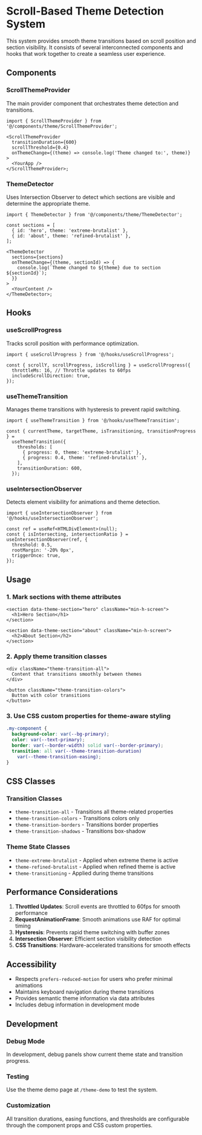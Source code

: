# Scroll-Based Theme Detection System

This system provides smooth theme transitions based on scroll position and section visibility. It consists of several interconnected components and hooks that work together to create a seamless user experience.

## Components

### ScrollThemeProvider

The main provider component that orchestrates theme detection and transitions.

```tsx
import { ScrollThemeProvider } from '@/components/theme/ScrollThemeProvider';

<ScrollThemeProvider
  transitionDuration={600}
  scrollThreshold={0.4}
  onThemeChange={(theme) => console.log('Theme changed to:', theme)}
>
  <YourApp />
</ScrollThemeProvider>;
```

### ThemeDetector

Uses Intersection Observer to detect which sections are visible and determine the appropriate theme.

```tsx
import { ThemeDetector } from '@/components/theme/ThemeDetector';

const sections = [
  { id: 'hero', theme: 'extreme-brutalist' },
  { id: 'about', theme: 'refined-brutalist' },
];

<ThemeDetector
  sections={sections}
  onThemeChange={(theme, sectionId) => {
    console.log(`Theme changed to ${theme} due to section ${sectionId}`);
  }}
>
  <YourContent />
</ThemeDetector>;
```

## Hooks

### useScrollProgress

Tracks scroll position with performance optimization.

```tsx
import { useScrollProgress } from '@/hooks/useScrollProgress';

const { scrollY, scrollProgress, isScrolling } = useScrollProgress({
  throttleMs: 16, // Throttle updates to 60fps
  includeScrollDirection: true,
});
```

### useThemeTransition

Manages theme transitions with hysteresis to prevent rapid switching.

```tsx
import { useThemeTransition } from '@/hooks/useThemeTransition';

const { currentTheme, targetTheme, isTransitioning, transitionProgress } =
  useThemeTransition({
    thresholds: [
      { progress: 0, theme: 'extreme-brutalist' },
      { progress: 0.4, theme: 'refined-brutalist' },
    ],
    transitionDuration: 600,
  });
```

### useIntersectionObserver

Detects element visibility for animations and theme detection.

```tsx
import { useIntersectionObserver } from '@/hooks/useIntersectionObserver';

const ref = useRef<HTMLDivElement>(null);
const { isIntersecting, intersectionRatio } = useIntersectionObserver(ref, {
  threshold: 0.5,
  rootMargin: '-20% 0px',
  triggerOnce: true,
});
```

## Usage

### 1. Mark sections with theme attributes

```tsx
<section data-theme-section="hero" className="min-h-screen">
  <h1>Hero Section</h1>
</section>

<section data-theme-section="about" className="min-h-screen">
  <h2>About Section</h2>
</section>
```

### 2. Apply theme transition classes

```tsx
<div className="theme-transition-all">
  Content that transitions smoothly between themes
</div>

<button className="theme-transition-colors">
  Button with color transitions
</button>
```

### 3. Use CSS custom properties for theme-aware styling

```css
.my-component {
  background-color: var(--bg-primary);
  color: var(--text-primary);
  border: var(--border-width) solid var(--border-primary);
  transition: all var(--theme-transition-duration)
    var(--theme-transition-easing);
}
```

## CSS Classes

### Transition Classes

- `theme-transition-all` - Transitions all theme-related properties
- `theme-transition-colors` - Transitions colors only
- `theme-transition-borders` - Transitions border properties
- `theme-transition-shadows` - Transitions box-shadow

### Theme State Classes

- `theme-extreme-brutalist` - Applied when extreme theme is active
- `theme-refined-brutalist` - Applied when refined theme is active
- `theme-transitioning` - Applied during theme transitions

## Performance Considerations

1. **Throttled Updates**: Scroll events are throttled to 60fps for smooth performance
2. **RequestAnimationFrame**: Smooth animations use RAF for optimal timing
3. **Hysteresis**: Prevents rapid theme switching with buffer zones
4. **Intersection Observer**: Efficient section visibility detection
5. **CSS Transitions**: Hardware-accelerated transitions for smooth effects

## Accessibility

- Respects `prefers-reduced-motion` for users who prefer minimal animations
- Maintains keyboard navigation during theme transitions
- Provides semantic theme information via data attributes
- Includes debug information in development mode

## Development

### Debug Mode

In development, debug panels show current theme state and transition progress.

### Testing

Use the theme demo page at `/theme-demo` to test the system.

### Customization

All transition durations, easing functions, and thresholds are configurable through the component props and CSS custom properties.

